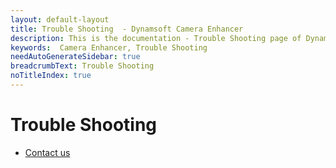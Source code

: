 ```yaml
---
layout: default-layout
title: Trouble Shooting  - Dynamsoft Camera Enhancer
description: This is the documentation - Trouble Shooting page of Dynamsoft Camera Enhancer.
keywords:  Camera Enhancer, Trouble Shooting 
needAutoGenerateSidebar: true
breadcrumbText: Trouble Shooting
noTitleIndex: true
---
```


# Trouble Shooting

- [Contact us]({{site.contact-us}})